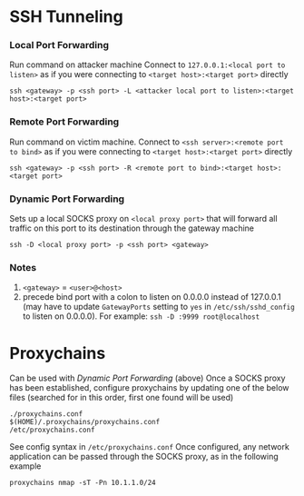 # SSH Tunneling

### Local Port Forwarding
Run command on attacker machine
Connect to `127.0.0.1:<local port to listen>` as if you were connecting to `<target host>:<target port>` directly
```
ssh <gateway> -p <ssh port> -L <attacker local port to listen>:<target host>:<target port>
```

### Remote Port Forwarding
Run command on victim machine.
Connect to `<ssh server>:<remote port to bind>` as if you were connecting to `<target host>:<target port>` directly
```
ssh <gateway> -p <ssh port> -R <remote port to bind>:<target host>:<target port>
```

### Dynamic Port Forwarding
Sets up a local SOCKS proxy on `<local proxy port>` that will forward all traffic on this port to its destination through the gateway machine
```
ssh -D <local proxy port> -p <ssh port> <gateway>
```

### Notes
1. `<gateway>` = `<user>@<host>`
2. precede bind port with a colon to listen on 0.0.0.0 instead of 127.0.0.1 (may have to update `GatewayPorts` setting to `yes` in `/etc/ssh/sshd_config` to listen on 0.0.0.0). For example: `ssh -D :9999 root@localhost`

# Proxychains
Can be used with *Dynamic Port Forwarding* (above)
Once a SOCKS proxy has been established, configure proxychains by updating one of the below files (searched for in this order, first one found will be used)
```
./proxychains.conf
$(HOME)/.proxychains/proxychains.conf
/etc/proxychains.conf
```
See config syntax in `/etc/proxychains.conf`
Once configured, any network application can be passed through the SOCKS proxy, as in the following example
```
proxychains nmap -sT -Pn 10.1.1.0/24
``` 

